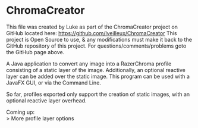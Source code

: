 # ChromaCreator
 This file was created by Luke as part of the ChromaCreator project on GitHub located here: <https://github.com/lveilleux/ChromaCreator> This project is Open Source to use, & any modifications must make it back to the GitHub repository of this project. For questions/comments/problems goto the GitHub page above.  

A Java application to convert any image into a RazerChroma profile consisting of a static layer of the image. Additionally, an optional reactive layer can be added over the static image. This program can be used with a JavaFX GUI, or via the Command Line.
  
So far, profiles exported only support the creation of static images, with an optional reactive layer overhead.

Coming up:  
    > More profile layer options